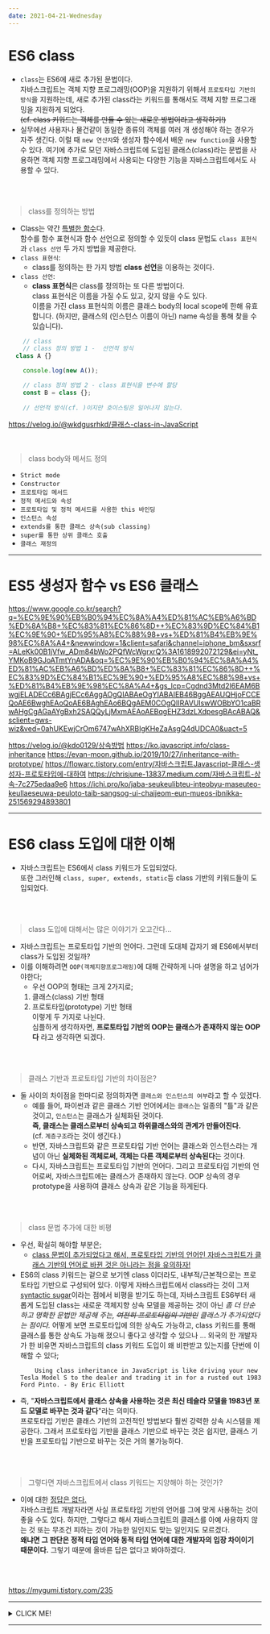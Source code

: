 ```yaml
---
date: 2021-04-21-Wednesday
---
```


# ES6 class
- `class`는 ES6에 새로 추가된 문법이다.   
자바스크립트는 객체 지향 프로그래밍(OOP)을 지원하기 위해서 `프로토타입 기반의 방식`을 지원하는데, 새로 추가된 class라는 키워드를 통해서도 객체 지향 프로그래밍을 지원하게 되었다.    
~~(cf. class 키워드는 객체를 만들 수 있는 새로운 방법이라고 생각하기!)~~
- 실무에선 사용자나 물건같이 동일한 종류의 객체를 여러 개 생성해야 하는 경우가 자주 생긴다. 이럴 때 `new 연산자`와 생성자 함수에서 배운 `new function`을 사용할 수 있다. 여기에 추가로 모던 자바스크립트에 도입된 클래스(class)라는 문법을 사용하면 객체 지향 프로그래밍에서 사용되는 다양한 기능을 자바스크립트에서도 사용할 수 있다.

<br>
<br>

> class를 정의하는 방법 

- Class는 약간 <u>특별한 함수</u>다.   
	함수를 함수 표현식과 함수 선언으로 정의할 수 있듯이 class 문법도 `class 표현식`과 `class 선언` 두 가지 방법을 제공한다.
- `class 표현식`: 
	- class를 정의하는 한 가지 방법 **class 선언**을 이용하는 것이다. 
- `class 선언`: 
	- **class 표현식**은 class를 정의하는 또 다른 방법이다.   
	class 표현식은 이름을 가질 수도 있고, 갖지 않을 수도 있다.   
	이름을 가진 class 표현식의 이름은 클래스 body의 local scope에 한해 유효합니다. (하지만, 클래스의 (인스턴스 이름이 아닌) name 속성을 통해 찾을 수 있습니다).
```javascript
	// class
	// class 정의 방법 1 -  선언적 방식 
  class A {}

	console.log(new A());

	// class 정의 방법 2 - class 표현식을 변수에 할당
	const B = class {};
	
	// 선언적 방식(cf. )이지만 호이스팅은 일어나지 않는다. 
```
https://velog.io/@wkdgusrhkd/클래스-class-in-JavaScript
<br>
<br>
<br>

> class body와 메서드 정의 
- `Strict mode`
- `Constructor`
- `프로토타입 메서드` 
- `정적 메서드와 속성` 
- `프로토타입 및 정적 메서드를 사용한 this 바인딩` 
- `인스턴스 속성` 
- `extends를 통한 클래스 상속(sub classing)` 
- `super를 통한 상위 클래스 호출` 
- `클래스 재정의`


---
# ES5 생성자 함수 vs ES6 클래스

https://www.google.co.kr/search?q=%EC%9E%90%EB%B0%94%EC%8A%A4%ED%81%AC%EB%A6%BD%ED%8A%B8+%EC%83%81%EC%86%8D++%EC%83%9D%EC%84%B1%EC%9E%90+%ED%95%A8%EC%88%98+vs+%ED%81%B4%EB%9E%98%EC%8A%A4+&newwindow=1&client=safari&channel=iphone_bm&sxsrf=ALeKk00B1jVfw_ADm84bWo2PQfWcWgrxrQ%3A1618992072129&ei=yNt_YMKoB9GJoATmtYnADA&oq=%EC%9E%90%EB%B0%94%EC%8A%A4%ED%81%AC%EB%A6%BD%ED%8A%B8+%EC%83%81%EC%86%8D++%EC%83%9D%EC%84%B1%EC%9E%90+%ED%95%A8%EC%88%98+vs+%ED%81%B4%EB%9E%98%EC%8A%A4+&gs_lcp=Cgdnd3Mtd2l6EAM6BwgjELADECc6BAgjECc6AggAOgQIABAeOgYIABAIEB46BggAEAUQHjoFCCEQoAE6BwghEAoQoAE6BAghEAo6BQgAEM0COgQIIRAVUIswWOBbYO1caBRwAHgCgAGaAYgBxh2SAQQyLjMxmAEAoAEBqgEHZ3dzLXdpesgBAcABAQ&sclient=gws-wiz&ved=0ahUKEwjCrOm6747wAhXRBIgKHeZaAsgQ4dUDCA0&uact=5

https://velog.io/@kdo0129/상속방법
https://ko.javascript.info/class-inheritance
https://evan-moon.github.io/2019/10/27/inheritance-with-prototype/
https://flowarc.tistory.com/entry/자바스크립트Javascript-클래스-생성자-프로토타입에-대하여
https://chrisjune-13837.medium.com/자바스크립트-상속-7c275edaa9e6
https://ichi.pro/ko/jaba-seukeulibteu-inteobyu-maseuteo-keullaeseuwa-peuloto-taib-sangsog-ui-chaijeom-eun-mueos-ibnikka-251569294893801


---
# ES6 class 도입에 대한 이해
- 자바스크립트는 ES6에서 class 키워드가 도입되었다.  
또한 그러인해 `class, super, extends, static`등 class 기반의 키워드들이 도입되었다. 

<br>
<br>

> class 도입에 대해서는 많은 이야기가 오고간다...
- 자바스크립트는 프로토타입 기반의 언어다. 그런데 도대체 갑자기 왜 ES6에서부터 class가 도입된 것일까? 
- 이를 이해하려면 `OOP(객체지향프로그래밍)`에 대해 간략하게 나마 설명을 하고 넘어가야한다; 
	- 우선 OOP의 형태는 크게 2가지로;   
	1. 클래스(class) 기반 형태
	2. 프로토타입(prototype) 기반 형태   
	이렇게 두 가지로 나뉜다.   
	심플하게 생각하자면, **프로토타입 기반의 OOP는 클래스가 존재하지 않는 OOP다** 라고 생각하면 되겠다. 

<br>
<br>

> 클래스 기반과 프로토타입 기반의 차이점은? 
- 둘 사이의 차이점을 한마디로 정의하자면 `클래스와 인스턴스의 여부`라고 할 수 있겠다.	
	- 예를 들어, 파이썬과 같은 클래스 기반 언어에서는 `클래스`는 일종의 "틀"과 같은 것이고, `인스턴스`는 클래스가 실체화된 것이다.   
	**즉, 클래스는 클래스로부터 상속되고 하위클래스와의 관계가 만들어진다.**   
	(cf. `계층구조`라는 것이 생긴다.)
	- 반면, 자바스크립트와 같은 프로토타입 기반 언어는 클래스와 인스턴스라는 개념이 아닌 **실체화된 객체로써, 객체는 다른 객체로부터 상속된다**는 것이다.   
	- 다시, 자바스크립트는 프로토타입 기반의 언어다. 그리고 프로토타입 기반의 언어로써, 자바스크립트에는 클래스가 존재하지 않는다. OOP 상속의 경우 prototype을 사용하여 클래스 상속과 같은 기능을 하게된다.   
	
<br>
<br>

> class 문법 추가에 대한 비평
- 우선, 확실히 해야할 부분은; 
	- <u>class 문법이 추가되었다고 해서, 프로토타입 기반의 언어인 자바스크립트가 클래스 기반의 언어로 바뀐 것은 아니라는 점을 유의하자!</u>
- ES6의 class 키워드는 겉으로 보기엔 class 이더라도, 내부적/근본적으로는 프로토타입 기반으로 구성되어 있다. 이렇게 자바스크립트에서 class라는 것이 그저 [syntactic sugar](https://en.wikipedia.org/wiki/Syntactic_sugar)이라는 점에서 비평을 받기도 하는데, 자바스크립트 ES6부터 새롭게 도입된 class는 새로운 객체지향 상속 모델을 제공하는 것이 아닌 _좀 더 단순하고 명확한 문법만 제공해 주는, ~~여전히 프로토타입의 기반인~~ 클래스가 추가되었다는 점이다._ 어떻게 보면 프로토타입에 의한 상속도 가능하고, class 키워드를 통해 클래스를 통한 상속도 가능해 졌으니 좋다고 생각할 수 있으나 ... 외국의 한 개발자가 한 비유면 자바스크립트의 class 키워드 도입이 왜 비판받고 있는지를 단번에 이해할 수 있다; 
	```
		Using class inheritance in JavaScript is like driving your new Tesla Model S to the dealer and trading it in for a rusted out 1983 Ford Pinto. - By Eric Elliott
	```
- 즉, "**자바스크립트에서 클래스 상속을 사용하는 것은 최신 테슬라 모델을 1983년 포드 모델로 바꾸는 것과 같다**"라는 의미다.   
프로토타입 기반은 클래스 기반의 고전적인 방법보다 훨씬 강력한 상속 시스템을 제공한다. 그래서 프로토타입 기반을 클래스 기반으로 바꾸는 것은 쉽지만, 클래스 기반을 프로토타입 기반으로 바꾸는 것은 거의 불가능하다. 

<!-- 
<br>
<br>

> 그래서 class 문법이 추가된 이유는? 
- 프로토타입 기반 자체는 강력한 시스템이지만, 아직까지 클래스 기반보다 널리 사용되고 있지 않다.   
~~(cf. 그 이유는 정적 타입과 동적 타입에 대한 이야기와 관련있다.)~~ 
- 그렇기 때문에, ES6에서 class가 도입된 이유가 아직까지 우세한 클래스 기반 때문이라는 말도 존재한다. 그렇기에 클래스 기반 사용자를 위해 편의를 제공해주는 것을 택했을 수도 있다는 추측이 있다.   -->

<br>
<br>

> 그렇다면 자바스크립트에서 class 키워드는 지양해야 하는 것인가?
- 이에 대한 <u>정답은 없다.</u>  
자바스크립트 개발자라면 사실 프로토타입 기반의 언어를 그에 맞게 사용하는 것이 좋을 수도 있다. 하지만, 그렇다고 해서 자바스크립트의 클래스를 아예 사용하지 않는 것 또는 무조건 피하는 것이 가능한 일인지도 맞는 일인지도 모르겠다.    
**왜냐면 그 판단은 정적 타입 언어와 동적 타입 언어에 대한 개발자의 입장 차이이기 때문이다.** 그렇기 때문에 올바른 답은 없다고 봐야하겠다. 



<br>
<br>

>

https://mygumi.tistory.com/235





---
<details>
<summary>CLICK ME!</summary>

- cf. 
	- https://developer.mozilla.org/ko/docs/Web/JavaScript/Reference/Classes
	- https://developer.mozilla.org/ko/docs/Web/JavaScript/Inheritance_and_the_prototype_chain
	- https://mygumi.tistory.com/235
	- https://velog.io/@wkdgusrhkd/클래스-class-in-JavaScript
	-
	-


</details>


---
